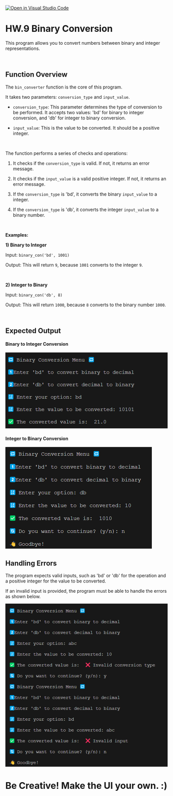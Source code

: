 [![Open in Visual Studio Code](https://classroom.github.com/assets/open-in-vscode-718a45dd9cf7e7f842a935f5ebbe5719a5e09af4491e668f4dbf3b35d5cca122.svg)](https://classroom.github.com/online_ide?assignment_repo_id=14450760&assignment_repo_type=AssignmentRepo)
# HW.9 Binary Conversion

This program allows you to convert numbers between binary and integer representations. 

<br>


## Function Overview

The `bin_converter` function is the core of this program. 

It takes two parameters: `conversion_type` and `input_value`.

- `conversion_type`: This parameter determines the type of conversion to be performed. It accepts two values: 'bd' for binary to integer conversion, and 'db' for integer to binary conversion.

- `input_value`: This is the value to be converted. It should be a positive integer.

<br>

The function performs a series of checks and operations:

1. It checks if the `conversion_type` is valid. If not, it returns an error message.

2. It checks if the `input_value` is a valid positive integer. If not, it returns an error message.

3. If the `conversion_type` is 'bd', it converts the binary `input_value` to a integer.

4. If the `conversion_type` is 'db', it converts the integer `input_value` to a binary number.

<br>

**Examples:**

**1) Binary to Integer**

Input: `binary_con('bd', 1001)` 

Output: This will return `9`, because `1001` converts to the integer `9`.

<br>

**2) Integer to Binary**

Input: `binary_con('db', 8)` 

Output: This will return `1000`, because `8` converts to the binary number `1000`.

<br>

## Expected Output

#### Binary to Integer Conversion
![bin-to-num](resources/valid-1.png)

#### Integer to Binary Conversion

![num-to-bin](resources/valid-2.png)


## Handling Errors

The program expects valid inputs, such as 'bd' or 'db' for the operation and a positive integer for the value to be converted. 

If an invalid input is provided, the program must be able to handle the errors as shown below.

![invalid-output](resources/invalid.png)


# Be Creative! Make the UI your own. :)
